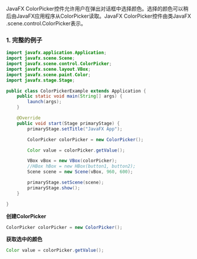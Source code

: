 JavaFX ColorPicker控件允许用户在弹出对话框中选择颜色。选择的颜色可以稍后由JavaFX应用程序从ColorPicker读取。JavaFX ColorPicker控件由类JavaFX .scene.control.ColorPicker表示。

### 1. 完整的例子

```java
import javafx.application.Application;
import javafx.scene.Scene;
import javafx.scene.control.ColorPicker;
import javafx.scene.layout.VBox;
import javafx.scene.paint.Color;
import javafx.stage.Stage;

public class ColorPickerExample extends Application {
    public static void main(String[] args) {
        launch(args);
    }

    @Override
    public void start(Stage primaryStage) {
        primaryStage.setTitle("JavaFX App");

        ColorPicker colorPicker = new ColorPicker();

        Color value = colorPicker.getValue();

        VBox vBox = new VBox(colorPicker);
        //HBox hBox = new HBox(button1, button2);
        Scene scene = new Scene(vBox, 960, 600);

        primaryStage.setScene(scene);
        primaryStage.show();
    }

}
```

**创建ColorPicker**

```java
ColorPicker colorPicker = new ColorPicker();
```

**获取选中的颜色**

```java
Color value = colorPicker.getValue();
```

